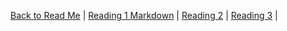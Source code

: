 
[Back to Read Me](README.md) |
[Reading 1 Markdown](markdown.md) |
[Reading 2](coderscomputer.md) |
[Reading 3](revisionsandthecloud.md) |